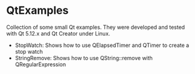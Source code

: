 # QtExamples

Collection of some small Qt examples. They were developed and tested
with Qt 5.12.x and Qt Creator under Linux.

* StopWatch: Shows how to use QElapsedTimer and QTimer to create
  a stop watch
* StringRemove: Shows how to use QString::remove with QRegularExpression
